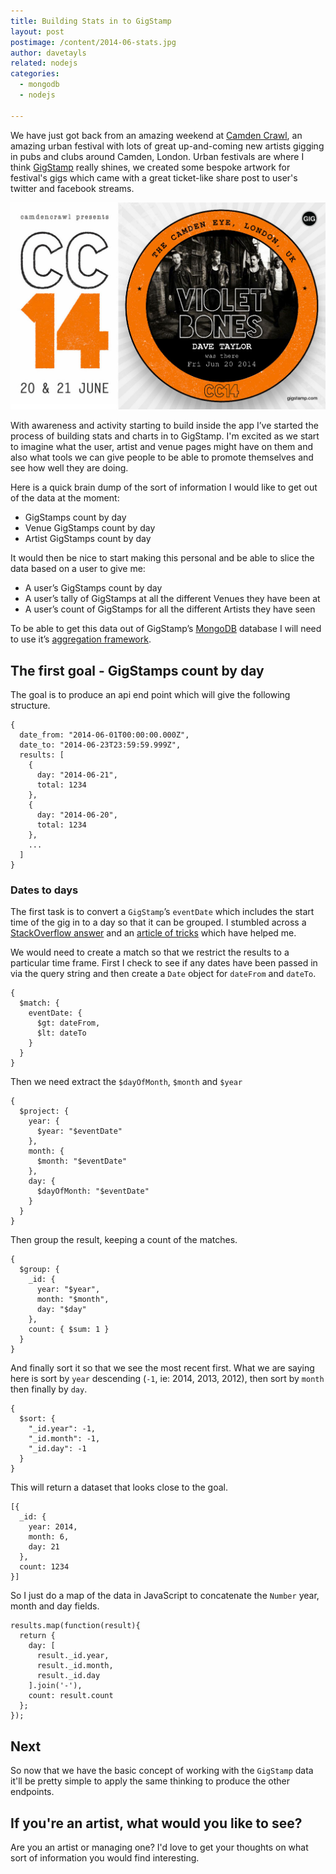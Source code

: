 ```yaml
---
title: Building Stats in to GigStamp
layout: post
postimage: /content/2014-06-stats.jpg
author: davetayls
related: nodejs
categories: 
  - mongodb
  - nodejs
  
---
```


We have just got back from an amazing weekend at [Camden Crawl](http://thecamdencrawl.com/), an amazing urban festival with lots of great up-and-coming new artists gigging in pubs and clubs around Camden, London. Urban festivals are where I think [GigStamp](http://gigstamp.com) really shines, we created some bespoke artwork for festival's gigs which came with a great ticket-like share post to user's twitter and facebook streams.

![CC14 GigGtamp share](/content/2014-06-cc14-share.jpg)

With awareness and activity starting to build inside the app I’ve started the process of building stats and charts in to GigStamp. I'm excited as we start to imagine what the user, artist and venue pages might have on them and also what tools we can give people to be able to promote themselves and see how well they are doing.

Here is a quick brain dump of the sort of information I would like to get out of the data at the moment:

 - GigStamps count by day
 - Venue GigStamps count by day
 - Artist GigStamps count by day

It would then be nice to start making this personal and be able to slice the data based on a user to give me:

 - A user’s GigStamps count by day
 - A user’s tally of GigStamps at all the different Venues they have been at
 - A user’s count of GigStamps for all the different Artists they have seen

To be able to get this data out of GigStamp’s [MongoDB](http://mongodb.org) database I will need to use it’s [aggregation framework](http://docs.mongodb.org/manual/aggregation/).

## The first goal - GigStamps count by day

The goal is to produce an api end point which will give the following structure.

    {
      date_from: "2014-06-01T00:00:00.000Z",
      date_to: "2014-06-23T23:59:59.999Z",	
      results: [
        {
          day: "2014-06-21",
          total: 1234
        },
        {
          day: "2014-06-20",
          total: 1234
        },
        ...
      ]
    }


### Dates to days

The first task is to convert a `GigStamp`’s `eventDate` which includes the start time of the gig in to a day so that it can be grouped. I stumbled across a [StackOverflow answer](http://stackoverflow.com/a/15940554/138733) and an [article of tricks](http://www.kamsky.org/stupid-tricks-with-mongodb/stupid-date-tricks-with-aggregation-framework) which have helped me.

We would need to create a match so that we restrict the results to a particular time frame. First I check to see if any dates have been passed in via the query string and then create a `Date` object for `dateFrom` and `dateTo`.

    {
      $match: {
        eventDate: {
          $gt: dateFrom,
          $lt: dateTo
        }
      }
    }

Then we need extract the `$dayOfMonth`, `$month` and `$year`

    { 
      $project: {
        year: {
          $year: "$eventDate"
        }, 
        month: {
          $month: "$eventDate" 
        }, 
        day: {
          $dayOfMonth: "$eventDate"
        }
      } 
    }


Then group the result, keeping a count of the matches.

    {
      $group: {
        _id: {
          year: "$year",
          month: "$month", 
          day: "$day"
        },
        count: { $sum: 1 } 
      } 
    }

And finally sort it so that we see the most recent first. What we are saying here is sort by `year` descending (`-1`, ie: 2014, 2013, 2012), then sort by `month` then finally by `day`. 

    {
      $sort: {
        "_id.year": -1,
        "_id.month": -1,
        "_id.day": -1
      }
    }
    
This will return a dataset that looks close to the goal.

    [{
      _id: {
        year: 2014,
        month: 6,
        day: 21 
      },
      count: 1234
    }]

So I just do a map of the data in JavaScript to concatenate the `Number` year, month and day fields.

    results.map(function(result){
      return {
        day: [
          result._id.year,
          result._id.month,
          result._id.day
        ].join('-'),
        count: result.count
      };
    });
    
## Next

So now that we have the basic concept of working with the `GigStamp` data it'll be pretty simple to apply the same thinking to produce the other endpoints.

## If you're an artist, what would you like to see?

Are you an artist or managing one? I'd love to get your thoughts on what sort of information you would find interesting.